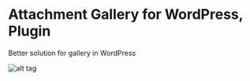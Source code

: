 # Attachment Gallery for WordPress, Plugin

Better solution for gallery in WordPress

![alt tag](http://freshfeet.cz/better_gallery.png)
